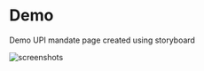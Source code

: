 # Demo
Demo UPI mandate page created using storyboard

![screenshots](https://user-images.githubusercontent.com/25449063/123505993-8c6bd580-d67f-11eb-8b0f-f28b5b0751e6.png)
